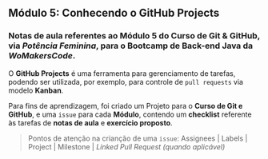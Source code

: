 ## **Módulo 5: Conhecendo o GitHub Projects**

### Notas de aula referentes ao **Módulo 5** do **Curso de Git & GitHub**, via *Potência Feminina*, para o Bootcamp de Back-end Java da *WoMakersCode*.

O **GitHub Projects** é uma ferramenta para gerenciamento de tarefas, podendo ser utilizada, por exemplo, para controle de `pull requests` via modelo **Kanban**.

Para fins de aprendizagem, foi criado um Projeto para o **Curso de Git e GitHub**, e uma `issue` para cada **Módulo**, contendo um **checklist** referente às tarefas de **notas de aula** e **exercício proposto**.


> Pontos de atenção na crianção de uma `issue`:
Assignees | Labels | Project | Milestone | *Linked Pull Request (quando aplicável)*
